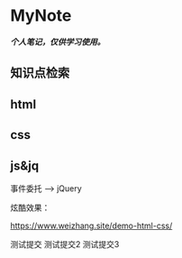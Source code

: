 # MyNote
***个人笔记，仅供学习使用。***
## 知识点检索
## html

## css

## js&jq
事件委托 --> jQuery

炫酷效果：

<https://www.weizhang.site/demo-html-css/>

测试提交
测试提交2
测试提交3